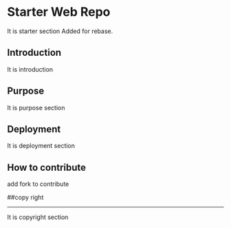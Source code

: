 # Starter Web Repo
It is starter section
Added for rebase.
## Introduction
It is introduction

## Purpose
It is purpose section

## Deployment
It is deployment section

## How to contribute
add fork to contribute

##copy right
**********************
It is copyright section